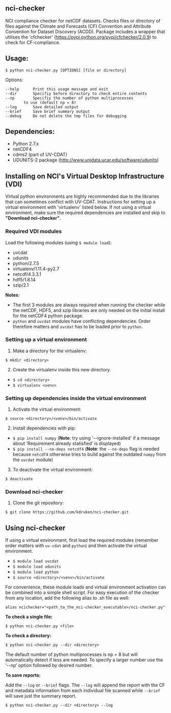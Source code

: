 ## nci-checker 
NCI compliance checker for netCDF datasets. Checks files or directory of files against the Climate and Forecasts (CF) Convention and Attribute Convention for Dataset Discovery (ACDD). Package includes a wrapper that utilises the 'cfchecker' (https://pypi.python.org/pypi/cfchecker/2.0.9) to check for CF-compliance. 


## Usage:

  `$ python nci-checker.py [OPTIONS] [file or directory]`


  Options:

	--help 		Print this usage message and exit
	--dir 		Specifiy before directory to check entire contents
	--np 		Specifiy the number of python multiprocesses 
			to use (default np = 8)
	--log 		Save detailed output
	--brief 	Save brief summary output
	--debug		Do not delete the tmp files for debugging



## Dependencies:
- Python 2.7.x
- netCDF4
- cdms2 (part of UV-CDAT)
- UDUNITS-2 package (http://www.unidata.ucar.edu/software/udunits)



## Installing on NCI's Virtual Desktop Infrastructure (VDI)
Virtual python environments are highly recommended due to the libraries that can sometimes conflict with UV-CDAT. Instructions for setting up a virtual environment with 'virtualenv' listed below. If not using a virtual environment, make sure the required dependencies are installed and skip to **"Download nci-checker"**. 


### Required VDI modules

Load the following modules (using `$ module load`): 
  - uvcdat
  - udunits
  - python/2.7.5
  - virtualenv/1.11.4-py2.7 
  - netcdf/4.3.3.1
  - hdf5/1.8.14
  - szip/2.1

**Notes**: 
- The first 3 modules are always required when running the checker while the netCDF, HDF5, and szip libraries are only needed on the initial install for the netCDF4 python package.
- `python` and `uvcdat` modules have conflicting dependencies. Order therefore matters and `uvcdat` has to be loaded prior to `python`. 



### Setting up a virtual environment

1. Make a directory for the virtualenv:

  `$ mkdir <directory>`


2. Create the virtualenv inside this new directory. 
   
  - `$ cd <directory> `
  - `$ virtualenv <venv>`



### Setting up dependencies inside the virtual environment

1. Activate the virtual environment:

  `$ source <directory>/<venv>/bin/activate`
  

2. Install dependencies with pip: 

  - `$ pip install numpy` (**Note**: try using '--ignore-installed' if a message about 'Requirement already statisfied' is displayed)
  - `$ pip install --no-deps netcdf4` (**Note**: the `--no-deps` flag is needed because `netcdf4` otherwise tries to build against the outdated `numpy` from the `uvcdat` module)


3. To deactivate the virtual environment:

  `$ deactivate`


### Download **nci-checker**

1. Clone the git repository: 

  `$ git clone https://github.com/kdruken/nci-checker.git`
  
  

## Using **nci-checker** 

If using a virtual environment, first load the required modules (remember order matters with `uv-cdat` and `python`) and then activate the virtual environment. 

- `$ module load uvcdat` 
- `$ module load udunits` 
- `$ module load python` 
- `$ source <directory>/<venv>/bin/activate`

For convenience, these module loads and virtual environment activation can be combined into a simple shell script. For easy execution of the checker from any location, add the following alias to .sh file as well:

`alias ncichecker="<path_to_the_nci-checker_executable>/nci-checker.py"`


**To check a single file:**

`$ python nci-checker.py <file>`


**To check a directory:**

`$ python nci-checker.py --dir <directory>`


The default number of python multiprocesses is np = 8 but will automatically detect if less are needed. To specify a larger number use the ‘--np’ option followed by desired number. 


**To save reports:**

Add the `--log` or `--brief` flags. The `--log` will append the report with the CF and metadata information from each individual file scanned while `--brief` will save just the summary report. 

`$ python nci-checker.py --dir <directory> --log` 
